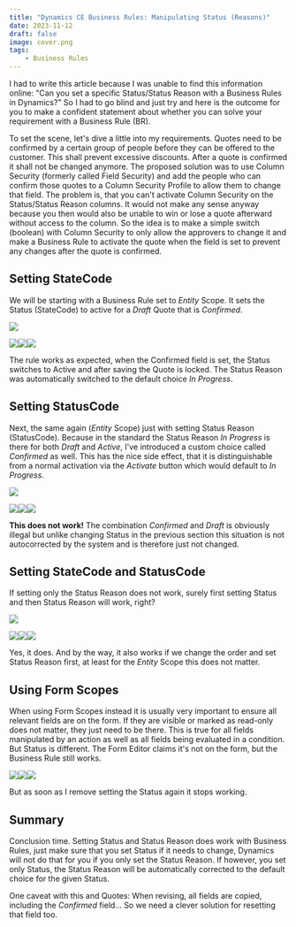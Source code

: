 ```yaml
---
title: "Dynamics CE Business Rules: Manipulating Status (Reasons)"
date: 2023-11-12
draft: false
image: cover.png
tags: 
    - Business Rules
---
```


I had to write this article because I was unable to find this information online: "Can you set a specific Status/Status Reason with a Business Rules in Dynamics?" So I had to go blind and just try and here is the outcome for you to make a confident statement about whether you can solve your requirement with a Business Rule (BR).

To set the scene, let's dive a little into my requirements. Quotes need to be confirmed by a certain group of people before they can be offered to the customer. This shall prevent excessive discounts. After a quote is confirmed it shall not be changed anymore. The proposed solution was to use Column Security (formerly called Field Security) and add the people who can confirm those quotes to a Column Security Profile to allow them to change that field. The problem is, that you can't activate Column Security on the Status/Status Reason columns. It would not make any sense anyway because you then would also be unable to win or lose a quote afterward without access to the column. So the idea is to make a simple switch (boolean) with Column Security to only allow the approvers to change it and make a Business Rule to activate the quote when the field is set to prevent any changes after the quote is confirmed.

## Setting StateCode
We will be starting with a Business Rule set to _Entity_ Scope. It sets the Status (StateCode) to active for a _Draft_ Quote that is _Confirmed_. 

![](EntityStatecode.png)

![](EntityStatecodeStart.png)![](EntityStatecodeChanged.png)![](EntityStatecodeDone.png)

The rule works as expected, when the Confirmed field is set, the Status switches to Active and after saving the Quote is locked. The Status Reason was automatically switched to the default choice _In Progress_.

## Setting StatusCode
Next, the same again (_Entity_ Scope) just with setting Status Reason (StatusCode). Because in the standard the Status Reason _In Progress_ is there for both _Draft_ and _Active_, I've introduced a custom choice called _Confirmed_ as well. This has the nice side effect, that it is distinguishable from a normal activation via the _Activate_ button which would default to _In Progress_.

![](EntityStatuscode.png)

![](EntityStatuscodeStart.png)![](EntityStatuscodeChanged.png)![](EntityStatuscodeDone.png)

**This does not work!** The combination _Confirmed_ and _Draft_ is obviously illegal but unlike changing Status in the previous section this situation is not autocorrected by the system and is therefore just not changed.

## Setting StateCode and StatusCode
If setting only the Status Reason does not work, surely first setting Status and then Status Reason will work, right?

![](EntityBoth.png)

![](EntityBothStart.png)![](EntityBothChanged.png)![](EntityBothDone.png)

Yes, it does. And by the way, it also works if we change the order and set Status Reason first, at least for the _Entity_ Scope this does not matter.

## Using Form Scopes
When using Form Scopes instead it is usually very important to ensure all relevant fields are on the form. If they are visible or marked as read-only does not matter, they just need to be there. This is true for all fields manipulated by an action as well as all fields being evaluated in a condition. 
But Status is different. The Form Editor claims it's not on the form, but the Business Rule still works.

![](FormBothStart.png)![](FormBothChanged.png)![](FormBothDone.png)

But as soon as I remove setting the Status again it stops working.

## Summary
Conclusion time. Setting Status and Status Reason does work with Business Rules, just make sure that you set Status if it needs to change, Dynamics will not do that for you if you only set the Status Reason. If however, you set only Status, the Status Reason will be automatically corrected to the default choice for the given Status. 

One caveat with this and Quotes: When revising, all fields are copied, including the _Confirmed_ field... So we need a clever solution for resetting that field too.